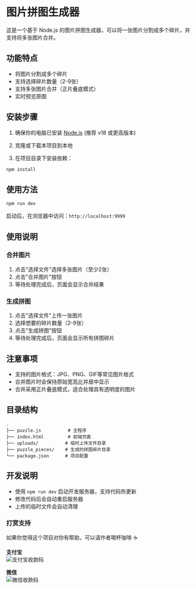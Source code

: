 # 图片拼图生成器

这是一个基于 Node.js 的图片拼图生成器，可以将一张图片分割成多个碎片，并支持将多张图片合并。

## 功能特点

- 将图片分割成多个碎片
- 支持选择碎片数量（2-9张）
- 支持多张图片合并（正片叠底模式）
- 实时预览原图

## 安装步骤

1. 确保你的电脑已安装 [Node.js](https://nodejs.org/) (推荐 v18 或更高版本)

2. 克隆或下载本项目到本地

3. 在项目目录下安装依赖：
```bash
npm install
```

## 使用方法

```bash
npm run dev
```

启动后，在浏览器中访问：`http://localhost:9999`

## 使用说明


### 合并图片

1. 点击"选择文件"选择多张图片（至少2张）
2. 点击"合并图片"按钮
3. 等待处理完成后，页面会显示合并结果


### 生成拼图

1. 点击"选择文件"上传一张图片
2. 选择想要的碎片数量（2-9张）
3. 点击"生成拼图"按钮
4. 等待处理完成后，页面会显示所有拼图碎片


## 注意事项

- 支持的图片格式：JPG、PNG、GIF等常见图片格式
- 合并图片时会保持原始宽高比并居中显示
- 合并采用正片叠底模式，适合处理具有透明度的图片


## 目录结构

```
.
├── puzzle.js          # 主程序
├── index.html         # 前端页面
├── uploads/          # 临时上传文件目录
├── puzzle_pieces/    # 生成的拼图碎片目录
└── package.json      # 项目配置
```

## 开发说明

- 使用 `npm run dev` 启动开发服务器，支持代码热更新
- 修改代码后会自动重启服务器
- 上传的临时文件会自动清理


### 打赏支持
如果你觉得这个项目对你有帮助，可以请作者喝杯咖啡 ☕

**支付宝**  
![支付宝收款码](https://cchao123.github.io/images/12300107/WechatIMG3954.jpg)

**微信**  
![微信收款码](https://cchao123.github.io/images/12300107/WechatIMG3954.jpg)